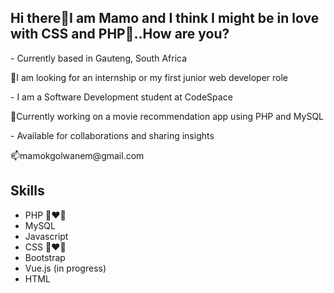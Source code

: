 <h2>Hi there👋I am Mamo and I think I might be in love with CSS and PHP👀..How are you?</h2>
<p> - Currently based in Gauteng, South Africa</p>
<p>🔭I am looking for an internship or my first junior web developer role</p>
<p> - I am a Software Development student at CodeSpace</p>
<p>🌱Currently working on a movie recommendation app using PHP and MySQL </p>
<p> - Available for collaborations and sharing insights</p>
<p>📫mamokgolwanem@gmail.com</p>

<h2>Skills</h2>
<ul>
 <li>PHP 👩‍❤️‍👨</li>
 <li>MySQL </li>
<li>Javascript </li>
<li> CSS 👩‍❤️‍👨</li>
<li> Bootstrap </li>
 <li> Vue.js (in progress) </li>
<li>HTML</li>
</ul>

